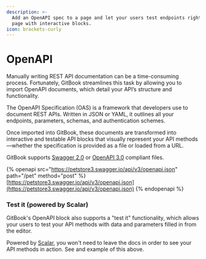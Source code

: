 ```yaml
---
description: >-
  Add an OpenAPI spec to a page and let your users test endpoints right on the
  page with interactive blocks.
icon: brackets-curly
---
```


# OpenAPI

Manually writing REST API documentation can be a time-consuming process. Fortunately, GitBook streamlines this task by allowing you to import OpenAPI documents, which detail your API’s structure and functionality.

The OpenAPI Specification (OAS) is a framework that developers use to document REST APIs. Written in JSON or YAML, it outlines all your endpoints, parameters, schemas, and authentication schemes.

Once imported into GitBook, these documents are transformed into interactive and testable API blocks that visually represent your API methods—whether the specification is provided as a file or loaded from a URL.

GitBook supports [Swagger 2.0](https://github.com/OAI/OpenAPI-Specification/blob/main/versions/2.0.md) or [OpenAPI 3.0](https://github.com/OAI/OpenAPI-Specification/blob/main/versions/3.0.3.md) compliant files.

{% openapi src="https://petstore3.swagger.io/api/v3/openapi.json" path="/pet" method="post" %}
[https://petstore3.swagger.io/api/v3/openapi.json](https://petstore3.swagger.io/api/v3/openapi.json)
{% endopenapi %}

### Test it (powered by Scalar)

GitBook's OpenAPI block also supports a "test it" functionality, which allows your users to test your API methods with data and parameters filled in from the editor.

Powered by [Scalar](https://scalar.com/), you won't need to leave the docs in order to see your API methods in action. See and example of this above.
